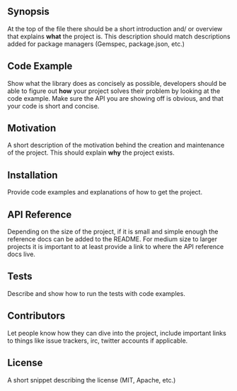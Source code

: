 ## Synopsis

 At the top of the file there should be a short introduction and/ or overview that explains **what** the project is. This description should match descriptions added for package managers (Gemspec, package.json, etc.)


## Code Example 

Show what the library does as concisely as possible, developers should be able to figure out **how** your project solves their problem by looking at the code example. Make sure the API you are showing off is obvious, and that your code is short and concise.


## Motivation

 A short description of the motivation behind the creation and maintenance of the project. This should explain **why** the project exists.


## Installation 

Provide code examples and explanations of how to get the project.


## API Reference

Depending on the size of the project, if it is small and simple enough the reference docs can be added to the README. For medium size to larger projects it is important to at least provide a link to where the API reference docs live.


## Tests

 Describe and show how to run the tests with code examples.


## Contributors 

Let people know how they can dive into the project, include important links to things like issue trackers, irc, twitter accounts if applicable.

## License

A short snippet describing the license (MIT, Apache, etc.)
